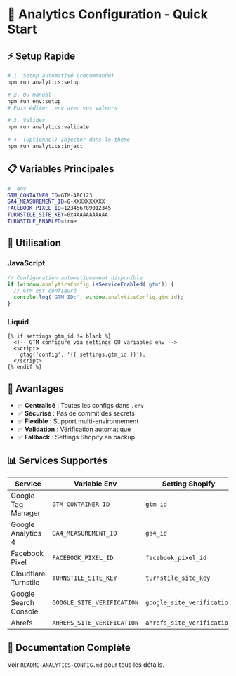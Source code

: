 # 🎯 Analytics Configuration - Quick Start

## ⚡ Setup Rapide

```bash
# 1. Setup automatisé (recommandé)
npm run analytics:setup

# 2. OU manual
npm run env:setup
# Puis éditer .env avec vos valeurs

# 3. Valider
npm run analytics:validate

# 4. (Optionnel) Injecter dans le thème
npm run analytics:inject
```

## 📋 Variables Principales

```bash
# .env
GTM_CONTAINER_ID=GTM-ABC123
GA4_MEASUREMENT_ID=G-XXXXXXXXXX
FACEBOOK_PIXEL_ID=123456789012345
TURNSTILE_SITE_KEY=0x4AAAAAAAAAA
TURNSTILE_ENABLED=true
```

## 🔧 Utilisation

### JavaScript
```javascript
// Configuration automatiquement disponible
if (window.analyticsConfig.isServiceEnabled('gtm')) {
  // GTM est configuré
  console.log('GTM ID:', window.analyticsConfig.gtm_id);
}
```

### Liquid
```liquid
{% if settings.gtm_id != blank %}
  <!-- GTM configuré via settings OU variables env -->
  <script>
    gtag('config', '{{ settings.gtm_id }}');
  </script>
{% endif %}
```

## 🚀 Avantages

- ✅ **Centralisé** : Toutes les configs dans `.env`
- ✅ **Sécurisé** : Pas de commit des secrets
- ✅ **Flexible** : Support multi-environnement
- ✅ **Validation** : Vérification automatique
- ✅ **Fallback** : Settings Shopify en backup

## 📊 Services Supportés

| Service | Variable Env | Setting Shopify |
|---------|--------------|-----------------|
| Google Tag Manager | `GTM_CONTAINER_ID` | `gtm_id` |
| Google Analytics 4 | `GA4_MEASUREMENT_ID` | `ga4_id` |
| Facebook Pixel | `FACEBOOK_PIXEL_ID` | `facebook_pixel_id` |
| Cloudflare Turnstile | `TURNSTILE_SITE_KEY` | `turnstile_site_key` |
| Google Search Console | `GOOGLE_SITE_VERIFICATION` | `google_site_verification` |
| Ahrefs | `AHREFS_SITE_VERIFICATION` | `ahrefs_site_verification` |

## 📖 Documentation Complète

Voir `README-ANALYTICS-CONFIG.md` pour tous les détails.
